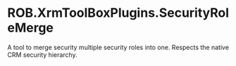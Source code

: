 # ROB.XrmToolBoxPlugins.SecurityRoleMerge
A tool to merge security multiple security roles into one.
Respects the native CRM security hierarchy.

